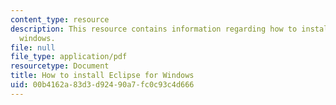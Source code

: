 ```yaml
---
content_type: resource
description: This resource contains information regarding how to install eclipse for
  windows.
file: null
file_type: application/pdf
resourcetype: Document
title: How to install Eclipse for Windows
uid: 00b4162a-83d3-d924-90a7-fc0c93c4d666
---
```

